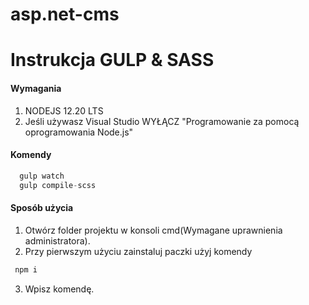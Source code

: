 # asp.net-cms



# Instrukcja GULP & SASS
  
  #### Wymagania
  
  1. NODEJS 12.20 LTS
  2. Jeśli używasz Visual Studio WYŁĄCZ "Programowanie za pomocą oprogramowania Node.js"
  
  #### Komendy
  
  ```javascript
    gulp watch
    gulp compile-scss
  ```
  
  #### Sposób użycia
  
  1. Otwórz folder projektu w konsoli cmd(Wymagane uprawnienia administratora).
  2. Przy pierwszym użyciu zainstaluj paczki użyj komendy
   ```javascript
    npm i
  ```
  3. Wpisz komendę.
  
